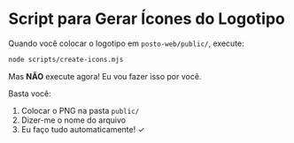 # Script para Gerar Ícones do Logotipo

Quando você colocar o logotipo em `posto-web/public/`, execute:

```bash
node scripts/create-icons.mjs
```

Mas **NÃO** execute agora! Eu vou fazer isso por você.

Basta você:
1. Colocar o PNG na pasta `public/`
2. Dizer-me o nome do arquivo
3. Eu faço tudo automaticamente! ✓








